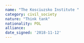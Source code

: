 ```yaml
---
name: "The Kosciuzsko Institute "
category: civil_society
nature: "Think tank"
nationality: POL
alliance: 
date_signed: '2018-11-12'
---
```

    